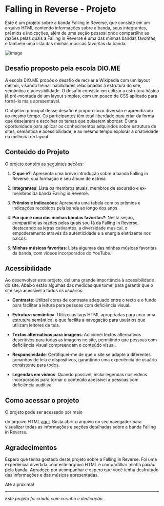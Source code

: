 # Falling in Reverse - Projeto

Este é um projeto sobre a banda Falling in Reverse, que consiste em um arquivo HTML contendo informações sobre a banda, seus integrantes, prêmios e indicações, além de uma seção pessoal onde compartilho as razões pelas quais a Falling in Reverse é uma das minhas bandas favoritas, e também uma lista das minhas músicas favoritas da banda.

![image](https://github.com/LeticiaTrindade/Projeto3-FormacaoHTML-DIO/assets/61462194/55650dae-ac03-4f9a-a05c-df4d528e5aa4)


## Desafio proposto pela escola DIO.ME

A escola DIO.ME propôs o desafio de recriar a Wikipedia com um layout melhor, visando treinar habilidades relacionadas à estrutura do site, semântica e acessibilidade. O desafio consiste em utilizar a estrutura básica já pré-montada de um layout simples, com um pouco de CSS aplicado para torná-lo mais apresentável.

O objetivo principal desse desafio é proporcionar diversão e aprendizado ao mesmo tempo. Os participantes têm total liberdade para criar da forma que desejarem e escolher os temas que quiserem abordar. É uma oportunidade para aplicar os conhecimentos adquiridos sobre estrutura de sites, semântica e acessibilidade, e ao mesmo tempo explorar a criatividade na melhoria do layout.

## Conteúdo do Projeto

O projeto contém as seguintes seções:

1. **O que é?**: Apresenta uma breve introdução sobre a banda Falling in Reverse, sua formação e seu álbum de estreia.

2. **Integrantes**: Lista os membros atuais, membros de excursão e ex-membros da banda Falling in Reverse.

3. **Prêmios e Indicações**: Apresenta uma tabela com os prêmios e indicações recebidos pela banda ao longo dos anos.

4. **Por que é uma das minhas bandas favoritas?**: Nesta seção, compartilho as razões pelas quais sou fã da Falling in Reverse, destacando as letras cativantes, a diversidade musical, o empoderamento através da autenticidade e a energia eletrizante nos palcos.

5. **Minhas músicas favoritas**: Lista algumas das minhas músicas favoritas da banda, com vídeos incorporados do YouTube.

## Acessibilidade

Ao desenvolver este projeto, dei uma grande importância à acessibilidade do site. Abaixo estão algumas das medidas que tomei para garantir que o site seja acessível a todos os usuários:

- **Contraste**: Utilizei cores de contraste adequado entre o texto e o fundo para facilitar a leitura para pessoas com deficiência visual.

- **Estrutura semântica**: Utilizei as tags HTML apropriadas para criar uma estrutura semântica, o que facilita a navegação para usuários que utilizam leitores de tela.

- **Textos alternativos para imagens**: Adicionei textos alternativos descritivos para todas as imagens no site, permitindo que pessoas com deficiência visual compreendam o conteúdo visual.

- **Responsividade**: Certifiquei-me de que o site se adapte a diferentes tamanhos de tela e dispositivos, garantindo uma experiência de usuário consistente para todos.

- **Legendas em vídeos**: Quando possível, incluí legendas nos vídeos incorporados para tornar o conteúdo acessível a pessoas com deficiência auditiva.

## Como acessar o projeto

O projeto pode ser acessado por meio

 do arquivo HTML [aqui](https://leticiatrindade.github.io/Projeto-FallingInReverse-FormacaoHTML-DIO/). Basta abrir o arquivo no seu navegador para visualizar todas as informações e seções detalhadas sobre a banda Falling in Reverse.

## Agradecimentos

Espero que tenha gostado deste projeto sobre a Falling in Reverse. Foi uma experiência divertida criar este arquivo HTML e compartilhar minha paixão pela banda. Agradeço por acompanhar e espero que você tenha desfrutado das informações e das músicas apresentadas.

Até a próxima!

---

*Este projeto foi criado com carinho e dedicação.*
